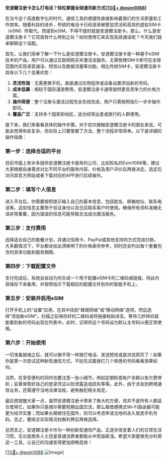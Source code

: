 **安道爾注册卡怎么打电话？轻松掌握全球通讯新方式[[TG💪+ @esim1088](https://t.me/s/esim1088)]**

在当今这个高度数字化的时代，通信工具的便捷性直接影响着我们的生活质量和工作效率。随着科技的进步，传统的电话卡已经逐渐被更加灵活和高效的虚拟SIM卡（eSIM）所取代。而提到eSIM，不得不提的就是安道爾注册卡。那么，什么是安道爾注册卡？它究竟有什么特别之处？如何使用它来实现高效通话呢？今天我们就来聊聊这个话题。

首先，让我们简单了解一下什么是安道爾注册卡。安道爾注册卡是一种基于eSIM技术的产品，用户可以通过互联网购买并激活该服务，无需物理SIM卡即可在全球范围内实现语音通话、短信以及数据流量等功能。相比传统SIM卡，安道爾注册卡具有以下几个显著优势：

1. **灵活性强**：无需更换手机，直接通过应用程序或设备设置添加新的号码。
2. **成本低廉**：相较于国际漫游费用，安道爾注册卡通常提供更具竞争力的价格方案。
3. **操作简便**：整个注册与激活过程完全在线完成，用户只需按照指引一步步操作即可。
4. **覆盖广泛**：支持多个国家和地区，适合经常出差或旅行的人群使用。

接下来，我们来看看具体的操作步骤。对于初次接触安道爾注册卡的朋友来说，可能会觉得有些复杂，但实际上只要掌握了方法，整个流程非常简单。以下是详细的操作指南：

### 第一步：选择合适的平台
目前市面上有许多提供安道爾注册卡服务的公司，比如知名的Esim1088等。建议大家根据自身需求对比不同平台的服务内容、价格及用户评价后再做决定。选定后访问其官方网站或者下载对应的APP进行后续操作。

### 第二步：填写个人信息
进入平台后，你需要按照提示输入自己的基本信息，包括姓名、邮箱地址、联系电话等。这些信息主要用于验证身份以及日后联系客户时使用。确保所有资料准确无误非常重要，因为错误的信息可能导致无法成功激活服务。

### 第三步：支付费用
选择适合自己的套餐计划，并通过信用卡、PayPal或其他支持的方式完成付款。大多数情况下，平台都会给出清晰明了的价格表供参考，同时还会列出每个套餐包含的具体功能和服务期限。

### 第四步：下载配置文件
支付完成后，系统会自动为你生成一个用于配置eSIM卡的二维码或链接。将此内容保存下来备用，并按照指示下载相应的配置文件到你的智能手机上。

### 第五步：安装并启用eSIM
打开手机上的“设置”应用，在其中找到“蜂窝网络”或“移动网络”选项，然后选择“添加新eSIM”。扫描之前保存好的二维码或将链接粘贴进去，等待几秒钟后就能看到新的号码出现在列表中。此时，记得将这个号码设为默认主号码以便正常使用。

### 第六步：开始使用
一切准备就绪之后，就可以像平常一样拨打电话、发送短信或是浏览网页了！如果你是第一次尝试这种新型通信方式，不妨先试着拨打几个熟悉的号码看看效果如何。

当然，在享受便利的同时也要注意一些小细节。例如定期检查账户余额以免欠费停机；妥善保管好自己的登录凭证以防泄露造成损失等等。此外，由于涉及到跨境通信业务，还需遵守当地法律法规，避免触犯相关规定。

最后想提醒大家一点，虽然安道爾注册卡带来了极大的方便，但并不是所有人都适合使用它。如果你只是偶尔需要短期出国交流，那么租借便携式Wi-Fi路由器可能更为经济实惠；而如果长期居住在国外，则可以考虑申请当地的永久居民手机号码。总之，要结合实际情况权衡利弊后再做选择。

总而言之，安道爾注册卡作为一种创新型通信产品，正逐步改变着人们的日常生活习惯。无论是商务人士还是普通消费者都能从中受益匪浅。希望大家能够充分利用这一工具，让自己的沟通变得更加顺畅高效！

[[TG💪+ @esim1088](https://t.me/s/esim1088) ![Image](https://i.postimg.cc/4NQfJmqS/Snipaste-2025-05-13-00-14-12.png)]